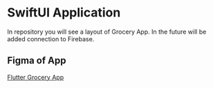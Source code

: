 # SwiftUI Application

In repository you will see a layout of Grocery App.
In the future will be added connection to Firebase.

## Figma of App
[Flutter Grocery App]([https://www.figma.com/design/s6VaZvoq1Ky2AqkcdMeVQQ/Flutter-Grocery-App?node-id=0-1&t=PtYHop2ooE8lyWBo-1](https://www.figma.com/design/czt5xDFrjWHFTBZurYxwTl/Grocery-App-(Big-Cart)-(Community)?node-id=0-1&p=f&t=GtsUmvk4buP0LCHh-0))
